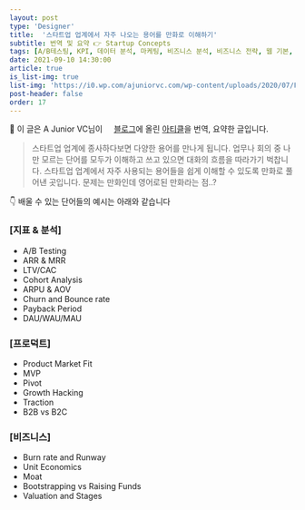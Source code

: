 ```yaml
---
layout: post
type: 'Designer'
title:  '스타트업 업계에서 자주 나오는 용어를 만화로 이해하기'
subtitle: 번역 및 요약 👉 Startup Concepts
tags: [A/B테스팅, KPI, 데이터 분석, 마케팅, 비즈니스 분석, 비즈니스 전략, 웹 기본, 지표, 프로덕트 분석, 프로덕트 전략]
date: 2021-09-10 14:30:00
article: true
is_list-img: true
list-img: 'https://i0.wp.com/ajuniorvc.com/wp-content/uploads/2020/07/Frame-47.png'
post-header: false
order: 17
---
```


<p class="text-gray">
 🔗 이 글은 A Junior VC님이 <a href='https://ajuniorvc.com/' target='blank' rel='nofollow' id='outlink1' onclick='clickedOutlink(outlink1)'><img src='https://www.google.com/s2/favicons?sz=64&domain=https://ajuniorvc.com/startup-concepts/' style='display:inline; height: 1em; position: relative; bottom: -2px; margin-right: 2px;'>블로그</a>에 올린 <a href='https://ajuniorvc.com/startup-concepts/' target='blank' rel='nofollow' id='outlink2' onclick='clickedOutlink(outlink2)'>아티클</a>을 번역, 요약한 글입니다.
</p>

> 스타트업 업계에 종사하다보면 다양한 용어를 만나게 됩니다. 업무나 회의 중 나만 모르는 단어를 모두가 이해하고 쓰고 있으면 대화의 흐름을 따라가기 벅찹니다. 스타트업 업계에서 자주 사용되는 용어들을 쉽게 이해할 수 있도록 만화로 풀어낸 곳입니다. 문제는 만화인데 영어로된 만화라는 점..?

👇 배울 수 있는 단어들의 예시는 아래와 같습니다

### [지표 & 분석]
* A/B Testing
* ARR & MRR
* LTV/CAC
* Cohort Analysis
* ARPU & AOV
* Churn and Bounce rate
* Payback Period
* DAU/WAU/MAU

### [프로덕트]
* Product Market Fit
* MVP
* Pivot
* Growth Hacking
* Traction
* B2B vs B2C

### [비즈니스]
* Burn rate and Runway
* Unit Economics
* Moat
* Bootstrapping vs Raising Funds
* Valuation and Stages